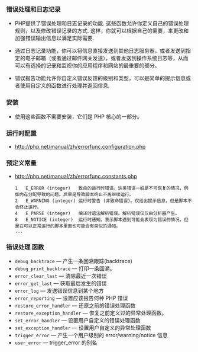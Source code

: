 ### 错误处理和日志记录
* PHP提供了错误处理和日志记录的功能. 这些函数允许你定义自己的错误处理规则，以及修改错误记录的方式. 这样，你就可以根据自己的需要，来更改和加强错误输出信息以满足实际需要.

* 通过日志记录功能，你可以将信息直接发送到其他日志服务器，或者发送到指定的电子邮箱（或者通过邮件网关发送），或者发送到操作系统日志等，从而可以有选择的记录和监视你的应用程序和网站的最重要的部分。

* 错误报告功能允许你自定义错误反馈的级别和类型，可以是简单的提示信息或者使用自定义的函数进行处理并返回信息.


### 安装
* 使用这些函数不需要安装，它们是 PHP 核心的一部分。


### 运行时配置
* http://php.net/manual/zh/errorfunc.configuration.php


### 预定义常量
* http://php.net/manual/zh/errorfunc.constants.php
    ```
    1	E_ERROR (integer)	致命的运行时错误。这类错误一般是不可恢复的情况，例如内存分配导致的问题。后果是导致脚本终止不再继续运行。
    2	E_WARNING (integer)	运行时警告 (非致命错误)。仅给出提示信息，但是脚本不会终止运行。	 
    4	E_PARSE (integer)	编译时语法解析错误。解析错误仅仅由分析器产生。	 
    8	E_NOTICE (integer)	运行时通知。表示脚本遇到可能会表现为错误的情况，但是在可以正常运行的脚本里面也可能会有类似的通知。
    ...
    ```

### 错误处理 函数
* `debug_backtrace` — 产生一条回溯跟踪(backtrace)
* `debug_print_backtrace` — 打印一条回溯。
* `error_clear_last` — 清除最近一次错误
* `error_get_last` — 获取最后发生的错误
* `error_log` — 发送错误信息到某个地方
* `error_reporting` — 设置应该报告何种 PHP 错误
* `restore_error_handler` — 还原之前的错误处理函数
* `restore_exception_handler` — 恢复之前定义过的异常处理函数。
* `set_error_handler` — 设置用户自定义的错误处理函数
* `set_exception_handler` — 设置用户自定义的异常处理函数
* `trigger_error` — 产生一个用户级别的 error/warning/notice 信息
* `user_error` — trigger_error 的别名
